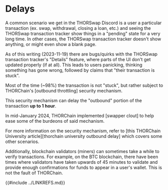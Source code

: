 # Delays

A common scenario we get in the THORSwap Discord is a user a particular
transaction (ex. swap, withdrawal, closing a loan, etc.) and seeing the
THORSwap transaction tracker show things in a "pending" state for a very long
time.  In other cases, the THORSwap transaction tracker doesn't show anything,
or might even show a blank page.

As of this writing (2023-11-19) there are bugs/quirks with the THORSwap
transaction tracker's "Details" feature, where parts of the UI don't get
updated properly (if at all).  This leads to users panicking, thinking
something has gone wrong, followed by claims that "their transaction is stuck".

Most of the time (~98%) the transaction is not "stuck", but rather subject to
THORChain's [outbound throttling] security mechanism.

This security mechanism can delay the "outbound" portion of the transaction
**up to 1 hour**.

In mid-January 2024, THORChain implemented [swapper clout] to help ease
some of the burdeons of said mechanism.

For more information on the security mechanism, refer to
[this THORChain University article][thorchain university outbound delay]
which covers some other scenarios.

Additionally, blockchain validators (miners) can sometimes take a while to
verify transactions.  For example, on the BTC blockchain, there have been times
where validators have taken upwards of 45 minutes to validate and provide
enough confirmations for funds to appear in a user's wallet.  This is not the
fault of THORChain.

{{#include ../LINKREFS.md}}
